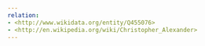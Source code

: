 ```yaml
---
relation:
- <http://www.wikidata.org/entity/Q455076>
- <http://en.wikipedia.org/wiki/Christopher_Alexander>
---
```

